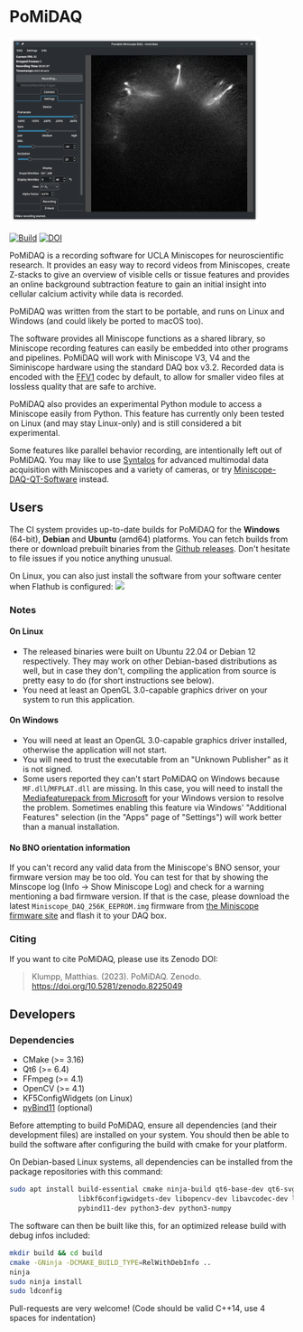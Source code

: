 PoMiDAQ
=======

[![PoMiDAQ Screenshot](contrib/screenshots/v0.4.4_diffdisplay_tiny.png "PoMiDAQ on Linux")](https://github.com/bothlab/pomidaq/tree/master/contrib/screenshots)

[![Build](https://github.com/bothlab/pomidaq/actions/workflows/build.yml/badge.svg)](https://github.com/bothlab/pomidaq/actions/workflows/build.yml)
[![DOI](https://zenodo.org/badge/DOI/10.5281/zenodo.8225049.svg)](https://doi.org/10.5281/zenodo.8225049)

PoMiDAQ is a recording software for UCLA Miniscopes for neuroscientific research.
It provides an easy way to record videos from Miniscopes, create Z-stacks to give an overview of visible cells
or tissue features and provides an online background subtraction feature to gain an initial insight into
cellular calcium activity while data is recorded.

PoMiDAQ was written from the start to be portable, and runs on Linux and Windows
(and could likely be ported to macOS too).

The software provides all Miniscope functions as a shared library, so Miniscope recording features can easily
be embedded into other programs and pipelines.
PoMiDAQ will work with Miniscope V3, V4 and the Siminiscope hardware using the standard DAQ box v3.2.
Recorded data is encoded with the [FFV1](https://en.wikipedia.org/wiki/FFV1) codec by default, to allow for
smaller video files at lossless quality that are safe to archive.

PoMiDAQ also provides an experimental Python module to access a Miniscope easily from Python. This feature has
currently only been tested on Linux (and may stay Linux-only) and is still considered a bit experimental.

Some features like parallel behavior recording, are intentionally left out of PoMiDAQ.
You may like to use [Syntalos](https://github.com/bothlab/syntalos) for advanced multimodal data acquisition
with Miniscopes and a variety of cameras, or try
[Miniscope-DAQ-QT-Software](https://github.com/Aharoni-Lab/Miniscope-DAQ-QT-Software) instead.


## Users

The CI system provides up-to-date builds for PoMiDAQ for the **Windows** (64-bit), **Debian** and **Ubuntu** (amd64) platforms.
You can fetch builds from there or download prebuilt binaries from the [Github releases](https://github.com/bothlab/pomidaq/releases).
Don't hesitate to file issues if you notice anything unusual.

On Linux, you can also just install the software from your software center when Flathub is configured:
<a href="https://flathub.org/apps/details/io.github.bothlab.pomidaq"><img src="https://flathub.org/assets/badges/flathub-badge-en.png" width="140"/></a>

### Notes
#### On Linux
 * The released binaries were built on Ubuntu 22.04 or Debian 12 respectively. They may work on other Debian-based distributions as well,
   but in case they don't, compiling the application from source is pretty easy to do (for short instructions see below).
 * You need at least an OpenGL 3.0-capable graphics driver on your system to run this application.

#### On Windows
 * You will need at least an OpenGL 3.0-capable graphics driver installed, otherwise the application will not start.
 * You will need to trust the executable from an "Unknown Publisher" as it is not signed.
 * Some users reported they can't start PoMiDAQ on Windows because `MF.dll`/`MFPLAT.dll` are missing. In this case,
   you will need to install the [Mediafeaturepack from Microsoft](https://www.microsoft.com/en-us/software-download/mediafeaturepack)
   for your Windows version to resolve the problem. Sometimes enabling this feature via Windows' "Additional Features" selection
   (in the "Apps" page of "Settings") will work better than a manual installation.

#### No BNO orientation information
If you can't record any valid data from the Miniscope's BNO sensor, your firmware version may be too old.
You can test for that by showing the Minscope log (Info → Show Miniscope Log) and check for a warning mentioning
a bad firmware version. If that is the case, please download the latest `Miniscope_DAQ_256K_EEPROM.img` firmware
from [the Miniscope firmware site](https://github.com/Aharoni-Lab/Miniscope-DAQ-Cypress-firmware) and flash
it to your DAQ box.


### Citing

If you want to cite PoMiDAQ, please use its Zenodo DOI:

> Klumpp, Matthias. (2023). PoMiDAQ. Zenodo. https://doi.org/10.5281/zenodo.8225049


## Developers

### Dependencies

 * CMake (>= 3.16)
 * Qt6 (>= 6.4)
 * FFmpeg (>= 4.1)
 * OpenCV (>= 4.1)
 * KF5ConfigWidgets (on Linux)
 * [pyBind11](https://github.com/pybind/pybind11) (optional)

Before attempting to build PoMiDAQ, ensure all dependencies (and their development files) are installed on your system.
You should then be able to build the software after configuring the build with cmake for your platform.

On Debian-based Linux systems, all dependencies can be installed from the package repositories with this command:
```bash
sudo apt install build-essential cmake ninja-build qt6-base-dev qt6-svg-dev \
                 libkf6configwidgets-dev libopencv-dev libavcodec-dev libavformat-dev libswscale-dev \
                 pybind11-dev python3-dev python3-numpy
```
The software can then be built like this, for an optimized release build with debug infos included:
```bash
mkdir build && cd build
cmake -GNinja -DCMAKE_BUILD_TYPE=RelWithDebInfo ..
ninja
sudo ninja install
sudo ldconfig
```

Pull-requests are very welcome! (Code should be valid C++14, use 4 spaces for indentation)
